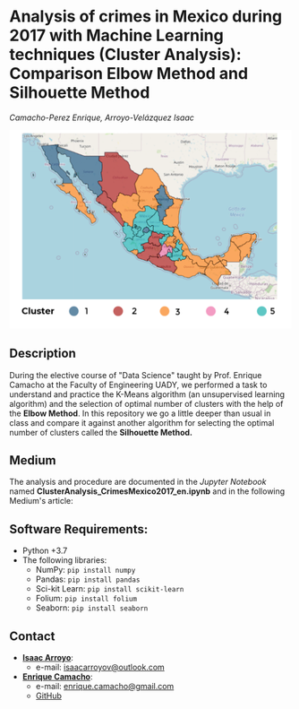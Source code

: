 # Analysis of crimes in Mexico during 2017 with Machine Learning techniques (Cluster Analysis): Comparison Elbow Method and Silhouette Method
_Camacho-Perez Enrique, Arroyo-Velázquez Isaac_

![final_map](figures/map_mex.PNG)

## Description
During the elective course of "Data Science" taught by Prof. Enrique Camacho at the Faculty of Engineering UADY, we performed a task to understand and practice the K-Means algorithm (an unsupervised learning algorithm) and the selection of optimal number of clusters with the help of the **Elbow Method**. In this repository we go a little deeper than usual in class and compare it against another algorithm for selecting the optimal number of clusters called the **Silhouette Method.**

## Medium
The analysis and procedure are documented in the _Jupyter Notebook_ named **ClusterAnalysis_CrimesMexico2017_en.ipynb** and in the following Medium's article:


## Software Requirements:
* Python +3.7
* The following libraries:
  * NumPy: `pip install numpy`
  * Pandas: `pip install pandas`
  * Sci-kit Learn: `pip install scikit-learn`
  * Folium: `pip install folium`
  * Seaborn: `pip install seaborn`

## Contact
* [**Isaac Arroyo**](https://www.linkedin.com/in/isaac-arroyo/):
  * e-mail: isaacarroyov@outlook.com
* [**Enrique Camacho**](https://www.linkedin.com/in/ekamacho/):
  * e-mail: enrique.camacho@gmail.com
  * [GitHub](https://github.com/enriquecamacho)
